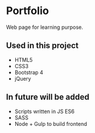 # Portfolio 
Web page for learning purpose.

## Used in this project
* HTML5
* CSS3
* Bootstrap 4
* jQuery

## In future will be added
* Scripts written in JS ES6
* SASS
* Node + Gulp to build frontend
